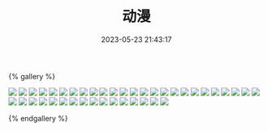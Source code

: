 ﻿---
title: 动漫
date: 2023-05-23 21:43:17
comments: false
---

{% gallery %}

![](/assets/images/cartoon/3.webp)
![](/assets/images/cartoon/4.webp)
![](/assets/images/cartoon/5.webp)
![](/assets/images/cartoon/6.webp)
![](https://fastly.jsdelivr.net/gh/1405720461/images@master/cartoon/1.avif)
![](https://fastly.jsdelivr.net/gh/1405720461/images@master/cartoon/2.avif)
![](https://fastly.jsdelivr.net/gh/1405720461/images@master/cartoon/3.avif)
![](https://fastly.jsdelivr.net/gh/1405720461/images@master/cartoon/4.avif)
![](https://fastly.jsdelivr.net/gh/1405720461/images@master/cartoon/5.avif)
![](https://fastly.jsdelivr.net/gh/1405720461/images@master/cartoon/6.avif)
![](https://fastly.jsdelivr.net/gh/1405720461/images@master/cartoon/7.avif)
![](https://fastly.jsdelivr.net/gh/1405720461/images@master/cartoon/8.avif)
![](https://fastly.jsdelivr.net/gh/1405720461/images@master/cartoon/9.avif)
![](https://fastly.jsdelivr.net/gh/1405720461/images@master/cartoon/10.avif)
![](https://fastly.jsdelivr.net/gh/1405720461/images@master/cartoon/11.avif)
![](https://fastly.jsdelivr.net/gh/1405720461/images@master/cartoon/12.avif)
![](https://fastly.jsdelivr.net/gh/1405720461/images@master/cartoon/13.avif)
![](https://fastly.jsdelivr.net/gh/1405720461/images@master/cartoon/14.avif)
![](https://fastly.jsdelivr.net/gh/1405720461/images@master/cartoon/15.avif)
![](https://fastly.jsdelivr.net/gh/1405720461/images@master/cartoon/16.avif)
![](https://fastly.jsdelivr.net/gh/1405720461/images@master/cartoon/17.avif)
![](https://fastly.jsdelivr.net/gh/1405720461/images@master/cartoon/18.avif)
![](https://fastly.jsdelivr.net/gh/1405720461/images@master/cartoon/19.avif)
![](https://fastly.jsdelivr.net/gh/1405720461/images@master/cartoon/20.avif)
![](https://fastly.jsdelivr.net/gh/1405720461/images@master/cartoon/21.avif)
![](https://fastly.jsdelivr.net/gh/1405720461/images@master/cartoon/22.avif)
![](https://fastly.jsdelivr.net/gh/1405720461/images@master/cartoon/23.avif)
![](https://fastly.jsdelivr.net/gh/1405720461/images@master/cartoon/24.avif)
![](https://fastly.jsdelivr.net/gh/1405720461/images@master/cartoon/25.avif)
![](https://fastly.jsdelivr.net/gh/1405720461/images@master/cartoon/26.avif)
![](https://fastly.jsdelivr.net/gh/1405720461/images@master/cartoon/27.avif)
![](https://fastly.jsdelivr.net/gh/1405720461/images@master/cartoon/28.avif)
![](https://fastly.jsdelivr.net/gh/1405720461/images@master/cartoon/29.avif)
![](https://fastly.jsdelivr.net/gh/1405720461/images@master/cartoon/30.avif)
![](https://fastly.jsdelivr.net/gh/1405720461/images@master/cartoon/31.avif)
![](https://fastly.jsdelivr.net/gh/1405720461/images@master/cartoon/32.avif)
![](https://fastly.jsdelivr.net/gh/1405720461/images@master/cartoon/33.avif)
![](https://fastly.jsdelivr.net/gh/1405720461/images@master/cartoon/34.avif)
![](https://fastly.jsdelivr.net/gh/1405720461/images@master/cartoon/35.avif)
![](https://fastly.jsdelivr.net/gh/1405720461/images@master/cartoon/36.avif)
![](https://fastly.jsdelivr.net/gh/1405720461/images@master/cartoon/37.avif)

{% endgallery %}
